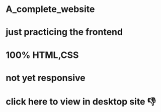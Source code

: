 # A_complete_website
# just practicing the frontend
# 100% HTML,CSS
# not yet responsive
# click here to view in desktop site 👎

